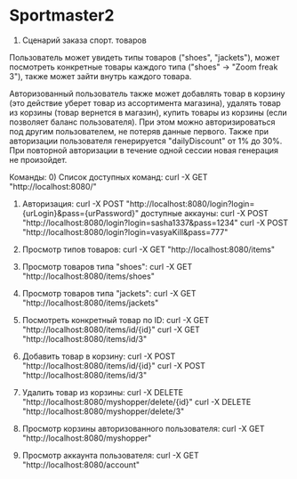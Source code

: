 # Sportmaster2

1. Сценарий заказа спорт. товаров

Пользователь может увидеть типы товаров ("shoes", "jackets"), может посмотреть конкретные товары каждого типа ("shoes" -> "Zoom freak 3"), также может зайти внутрь каждого товара.

Авторизованный пользователь также может добавлять товар в корзину (это действие уберет товар из ассортимента магазина), удалять товар из корзины (товар вернется в магазин), купить товары из корзины (если позволяет баланс пользователя).
При этом можно авторизироваться под другим пользователем, не потеряв данные первого.
Также при авторизации пользователя генерируется "dailyDiscount" от 1% до 30%. При повторной авторизации в течение одной сессии новая генерация не произойдет.

Команды:
0) Список доступных команд:
	curl -X GET "http://localhost:8080/"

1) Авторизация:
	curl -X POST "http://localhost:8080/login?login={urLogin}&pass={urPassword}"
доступные аккауны:
	curl -X POST "http://localhost:8080/login?login=sasha1337&pass=1234"
	curl -X POST "http://localhost:8080/login?login=vasyaKill&pass=777"

2) Просмотр типов товаров:
	curl -X GET "http://localhost:8080/items"

3) Просмотр товаров типа "shoes":
	curl -X GET "http://localhost:8080/items/shoes"

4) Просмотр товаров типа "jackets":
	curl -X GET "http://localhost:8080/items/jackets"

5) Посмотреть конкретный товар по ID:
	curl -X GET "http://localhost:8080/items/id/{id}"
	curl -X GET "http://localhost:8080/items/id/3"

6) Добавить товар в корзину:
	curl -X POST "http://localhost:8080/items/id/{id}"
	curl -X POST "http://localhost:8080/items/id/3"

7) Удалить товар из корзины:
	curl -X DELETE "http://localhost:8080/myshopper/delete/{id}"
	curl -X DELETE "http://localhost:8080/myshopper/delete/3"

8) Просмотр корзины авторизованного пользователя:
	curl -X GET "http://localhost:8080/myshopper"

9) Просмотр аккаунта пользователя:
	curl -X GET "http://localhost:8080/account"


